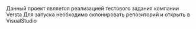 Данный проект является реализацией тестового задания компании Versta
Для запуска необходимо склонировать репозиторий и открыть в VisualStudio
